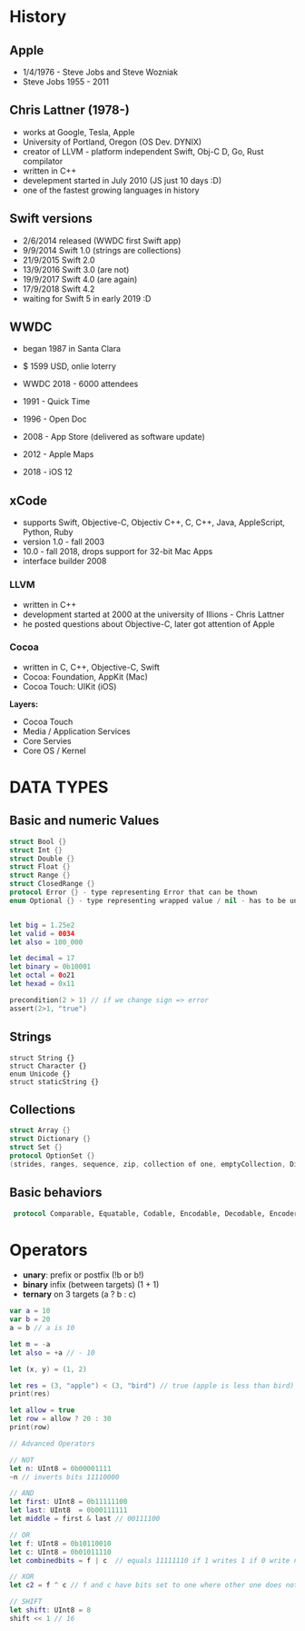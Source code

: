 # History

## Apple
* 1/4/1976 - Steve Jobs and Steve Wozniak
* Steve Jobs 1955 - 2011


## Chris Lattner (1978-)
* works at Google, Tesla, Apple
* University of Portland, Oregon (OS Dev. DYNIX)
* creator of LLVM - platform independent Swift, Obj-C D, Go, Rust compilator
* written in C++
* develepment started in July 2010 (JS just 10 days :D)
* one of the fastest growing languages in history

## Swift versions
* 2/6/2014 released (WWDC first Swift app)
* 9/9/2014 Swift 1.0 (strings are collections)
* 21/9/2015 Swift 2.0
* 13/9/2016 Swift 3.0 (are not)
* 19/9/2017 Swift 4.0 (are again)
* 17/9/2018 Swift 4.2
* waiting for Swift 5 in early 2019 :D



## WWDC
* began 1987 in Santa Clara
* $ 1599 USD, onlie loterry
* WWDC 2018 - 6000 attendees

* 1991 - Quick Time
* 1996 - Open Doc
* 2008 - App Store (delivered as software update)
* 2012 - Apple Maps
* 2018 - iOS 12


## xCode

* supports Swift, Objective-C, Objectiv C++,  C, C++, Java, AppleScript, Python, Ruby
* version 1.0 - fall 2003
* 10.0 - fall 2018, drops support for 32-bit Mac Apps
* interface builder 2008

### LLVM
* written in C++
* development started at 2000 at the university of Illions - Chris Lattner
* he posted questions about Objective-C, later got attention of Apple

### Cocoa
* written in C, C++, Objective-C, Swift
* Cocoa: Foundation, AppKit (Mac)
* Cocoa Touch: UIKit (iOS)

**Layers:**
* Cocoa Touch
* Media / Application Services
* Core Servies
* Core OS / Kernel


# DATA TYPES

## Basic and numeric Values
```swift
struct Bool {}
struct Int {}
struct Double {}
struct Float {}
struct Range {}
struct ClosedRange {}
protocol Error {} - type representing Error that can be thown
enum Optional {} - type representing wrapped value / nil - has to be unwrapped
```

```swift

let big = 1.25e2
let valid = 0034
let also = 100_000

let decimal = 17
let binary = 0b10001
let octal = 0o21
let hexad = 0x11

precondition(2 > 1) // if we change sign => error
assert(2>1, "true")


```

## Strings
```
struct String {}
struct Character {}
enum Unicode {}
struct staticString {}
```

## Collections
```swift
struct Array {}
struct Dictionary {}
struct Set {}
protocol OptionSet {}
(strides, ranges, sequence, zip, collection of one, emptyCollection, DictionaryLiteral
```

## Basic behaviors
```swift
 protocol Comparable, Equatable, Codable, Encodable, Decodable, Encoder, Decoder, Expressable by Array literal
```


# Operators
* **unary**: prefix or postfix (!b or b!)
* **binary** infix (between targets) (1 + 1)
* **ternary** on 3 targets (a ? b : c)

```swift
var a = 10
var b = 20
a = b // a is 10

let m = -a
let also = +a // - 10

let (x, y) = (1, 2)

let res = (3, "apple") < (3, "bird") // true (apple is less than bird)
print(res)

let allow = true
let row = allow ? 20 : 30
print(row)
```

```swift
// Advanced Operators

// NOT
let n: UInt8 = 0b00001111
~n // inverts bits 11110000

// AND
let first: UInt8 = 0b11111100
let last: UInt8  = 0b00111111
let middle = first & last // 00111100

// OR
let f: UInt8 = 0b10110010
let c: UInt8 = 0b01011110
let combinedbits = f | c  // equals 11111110 if 1 writes 1 if 0 write nothing

// XOR
let c2 = f ^ c // f and c have bits set to one where other one does not 00010001

// SHIFT
let shift: UInt8 = 8
shift << 1 // 16
```
